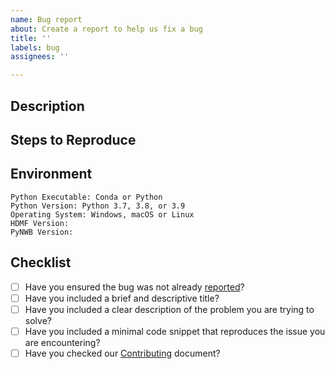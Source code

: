```yaml
---
name: Bug report
about: Create a report to help us fix a bug
title: ''
labels: bug
assignees: ''

---
```


## Description

<!--Please provide the following in your bug report:-->

## Steps to Reproduce

<!--Provide a minimal code snippet here to reproduce this error.-->

## Environment

<!--Please describe your environment according to the following bullet points.-->

    Python Executable: Conda or Python
    Python Version: Python 3.7, 3.8, or 3.9
    Operating System: Windows, macOS or Linux
    HDMF Version:
    PyNWB Version:

## Checklist

- [ ] Have you ensured the bug was not already [reported](https://github.com/NeurodataWithoutBorders/pynwb/issues)?
- [ ] Have you included a brief and descriptive title?
- [ ] Have you included a clear description of the problem you are trying to solve?
- [ ] Have you included a minimal code snippet that reproduces the issue you are encountering?
- [ ] Have you checked our [Contributing](https://github.com/NeurodataWithoutBorders/pynwb/blob/dev/docs/CONTRIBUTING.rst) document?
